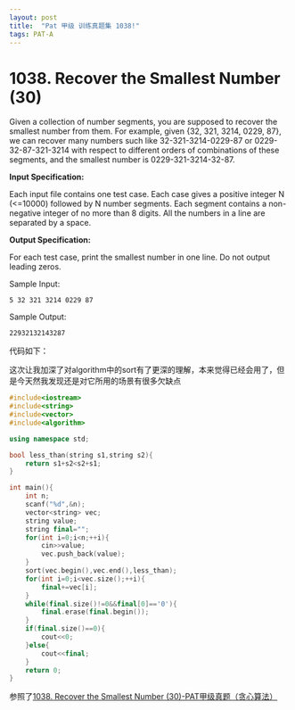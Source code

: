 ```yaml
---
layout: post
title:  "Pat 甲级 训练真题集 1038!"
tags: PAT-A
---
```

# 1038. Recover the Smallest Number (30)

Given a collection of number segments, you are supposed to recover the smallest number from them. For example, given {32, 321, 3214, 0229, 87}, we can recover many numbers such like 32-321-3214-0229-87 or 0229-32-87-321-3214 with respect to different orders of combinations of these segments, and the smallest number is 0229-321-3214-32-87.

**Input Specification:**

Each input file contains one test case.  Each case gives a positive integer N (<=10000) followed by N number segments.  Each segment contains a non-negative integer of no more than 8 digits.  All the numbers in a line are separated by a space.

**Output Specification:**

For each test case, print the smallest number in one line.  Do not output leading zeros.

Sample Input:

```
5 32 321 3214 0229 87

```

Sample Output:

```
22932132143287
```

代码如下：

这次让我加深了对algorithm中的sort有了更深的理解，本来觉得已经会用了，但是今天然我发现还是对它所用的场景有很多欠缺点

```c++
#include<iostream>
#include<string>
#include<vector>
#include<algorithm>

using namespace std;

bool less_than(string s1,string s2){
	return s1+s2<s2+s1;
}

int main(){
	int n;
	scanf("%d",&n);
	vector<string> vec;
	string value;
	string final="";
	for(int i=0;i<n;++i){
		cin>>value;
		vec.push_back(value);
	}
	sort(vec.begin(),vec.end(),less_than);
	for(int i=0;i<vec.size();++i){
		final+=vec[i];
	}
	while(final.size()!=0&&final[0]=='0'){
		final.erase(final.begin());
	}
	if(final.size()==0){
		cout<<0;
	}else{
		cout<<final;
	}
	return 0;
}
```

参照了[1038. Recover the Smallest Number (30)-PAT甲级真题（贪心算法）](http://www.liuchuo.net/archives/2303)

